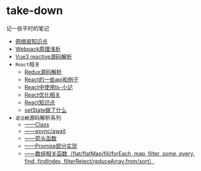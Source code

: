 # take-down
记一些平时的笔记
<br/>
- [网络层知识点](https://github.com/MyPrototypeWhat/take-down/issues/7) 
- [Webpack原理浅析](https://github.com/MyPrototypeWhat/take-down/issues/8)
- [Vue3 reactive源码解析](https://github.com/MyPrototypeWhat/take-down/issues/9) 
- `React`相关
  - [Redux源码解析](https://github.com/MyPrototypeWhat/take-down/issues/6)  
  - [React的一些api和例子](https://github.com/MyPrototypeWhat/take-down/issues/1)
  - [React中使用ts-小记](https://github.com/MyPrototypeWhat/take-down/issues/2)
  - [React优化相关](https://github.com/MyPrototypeWhat/take-down/issues/17)
  - [React知识点](https://github.com/MyPrototypeWhat/take-down/issues/18)
  - [setState做了什么](https://https://github.com/MyPrototypeWhat/take-down/issues/20)
- `语法糖`源码解析系列
  - [——Class](https://github.com/MyPrototypeWhat/take-down/issues/13)
  - [——async/await](https://github.com/MyPrototypeWhat/take-down/issues/14)
  - [——箭头函数](https://github.com/MyPrototypeWhat/take-down/issues/15)
  - [——Promise部分实现](https://github.com/MyPrototypeWhat/take-down/issues/16)
  - [——数组相关函数（flat/flatMap/fill/forEach, map, filter, some, every, find, findIndex, filterReject/reduceArray.from/sort）](https://github.com/MyPrototypeWhat/take-down/issues/19) 
